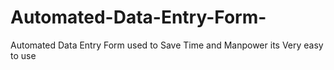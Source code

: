 # Automated-Data-Entry-Form-
Automated Data Entry Form used to Save Time and Manpower its Very easy to use
